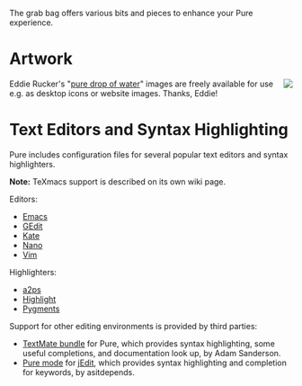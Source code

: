 The grab bag offers various bits and pieces to enhance your Pure experience.

# Artwork #

<a href='http://wiki.pure-lang.googlecode.com/hg/pure-pics.tar.gz'><img src='http://wiki.pure-lang.googlecode.com/hg/waterdrop.png' align='right' /></a>

Eddie Rucker's "[pure drop of water](http://wiki.pure-lang.googlecode.com/hg/pure-pics.tar.gz)" images are freely available for use e.g. as desktop icons or website images. Thanks, Eddie!

# Text Editors and Syntax Highlighting #

Pure includes configuration files for several popular text editors and syntax highlighters.

**Note:** TeXmacs support is described on its own wiki page.

Editors:

  * [Emacs](http://pure-lang.googlecode.com/hg/pure/etc/pure-mode.el.in)
  * [GEdit](http://pure-lang.googlecode.com/hg/pure/etc/gpure.lang)
  * [Kate](http://pure-lang.googlecode.com/hg/pure/etc/pure.xml)
  * [Nano](http://pure-lang.googlecode.com/hg/pure/etc/pure.nanorc)
  * [Vim](http://pure-lang.googlecode.com/hg/pure/etc/pure.vim)

Highlighters:

  * [a2ps](http://pure-lang.googlecode.com/hg/pure/etc/pure.ssh)
  * [Highlight](http://pure-lang.googlecode.com/hg/pure/etc/pure.lang)
  * [Pygments](http://pure-lang.googlecode.com/hg/pure/etc/pure.py)

Support for other editing environments is provided by third parties:

  * [TextMate bundle](http://endofline.wordpress.com/2009/09/03/textmate-bundle-for-pure/) for Pure, which provides syntax highlighting, some useful completions, and documentation look up, by Adam Sanderson.
  * [Pure mode](http://sourceforge.net/tracker/index.php?func=detail&aid=2793008&group_id=588&atid=300588) for [jEdit](http://www.jedit.org/), which provides syntax highlighting and completion for keywords, by asitdepends.